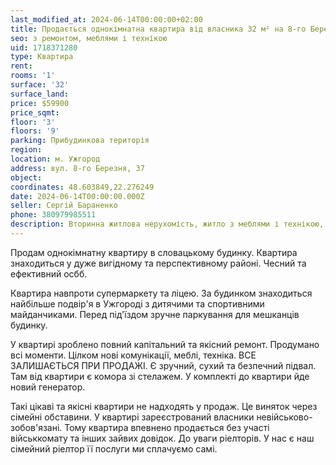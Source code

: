 ```yaml
---
last_modified_at: 2024-06-14T00:00:00+02:00
title: Продається однокімнатна квартира від власника 32 м² на 8-го Березня
seo: з ремонтом, меблями і технікою
uid: 1718371280
type: Квартира
rent:
rooms: '1'
surface: '32'
surface_land:
price: $59900
price_sqmt:
floor: '3'
floors: '9'
parking: Прибудинкова територія
region:
location: м. Ужгород
address: вул. 8-го Березня, 37
object:
coordinates: 48.603849,22.276249
date: 2024-06-14T00:00:00.000Z
seller: Сергій Бараненко
phone: 380979985511
description: Вторинна житлова нерухомість, житло з меблями і технікою, придатне і готове для проживання
---
```


Продам однокімнатну квартиру в словацькому будинку. Квартира знаходиться у дуже вигідному та перспективному районі. Чесний та ефективний осбб.

Квартира навпроти супермаркету та ліцею. За будинком знаходиться найбільше подвір'я в Ужгороді з дитячими та спортивними майданчиками.
Перед під'їздом зручне паркування для мешканців будинку.

У квартирі зроблено повний капітальний та якісний ремонт. Продумано всі моменти. Цілком нові комунікації, меблі, техніка. ВСЕ ЗАЛИШАЄТЬСЯ ПРИ ПРОДАЖІ. Є зручний, сухий та безпечний підвал. Там від квартири є комора зі стелажем. У комплекті до квартири йде новий генератор.

Такі цікаві та якісні квартири не надходять у продаж. Це виняток через сімейні обставини. У квартирі зареєстрований власники невійськово-зобов'язані. Тому квартира впевнено продається без участі військкомату та інших зайвих довідок. До уваги ріелторів. У нас є наш сімейний ріелтор її послуги ми сплачуємо самі.
